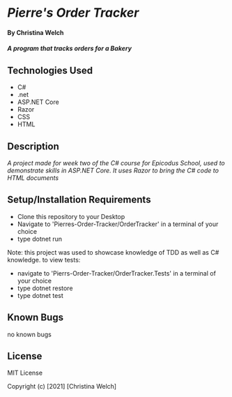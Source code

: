 # _Pierre's Order Tracker_        

#### By **Christina Welch**

#### _A program that tracks orders for a Bakery_

## Technologies Used

* C#
* .net
* ASP.NET Core
* Razor
* CSS
* HTML

## Description

_A project made for week two of the C# course for Epicodus School, used to demonstrate skills in ASP.NET Core. It uses Razor to bring the C# code to HTML documents_

## Setup/Installation Requirements

* Clone this repository to your Desktop
* Navigate to 'Pierres-Order-Tracker/OrderTracker' in a terminal of your choice
* type dotnet run

Note: this project was used to showcase knowledge of TDD as well as C# knowledge. to view tests:
* navigate to 'Pierrs-Order-Tracker/OrderTracker.Tests' in a terminal of your choice
* type dotnet restore
* type dotnet test


## Known Bugs

no known bugs

## License

MIT License

Copyright (c) [2021] [Christina Welch]